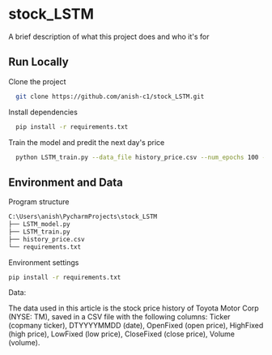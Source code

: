 
# stock_LSTM

A brief description of what this project does and who it's for


## Run Locally

Clone the project

```bash
  git clone https://github.com/anish-c1/stock_LSTM.git
```

Install dependencies

```bash
  pip install -r requirements.txt
```

Train the model and predit the next day's price

```bash
  python LSTM_train.py --data_file history_price.csv --num_epochs 100 --batch_size 32 --checkpoint_path lstm_checkpoint.pth
```


## Environment and Data

Program structure

```bash
C:\Users\anish\PycharmProjects\stock_LSTM
├── LSTM_model.py
├── LSTM_train.py
├── history_price.csv
└── requirements.txt 
```
Environment settings

```bash
pip install -r requirements.txt
```

Data:

The data used in this article is the stock price history of Toyota Motor Corp (NYSE: TM), saved in a CSV file with the following columns: Ticker (copmany ticker), DTYYYYMMDD (date), OpenFixed (open price), HighFixed (high price), LowFixed (low price), CloseFixed (close price), Volume (volume).

